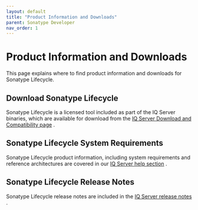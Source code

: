 ```yaml
---
layout: default
title: "Product Information and Downloads"
parent: Sonatype Developer
nav_order: 1
---
```


# Product Information and Downloads

This page explains where to find product information and downloads for Sonatype Lifecycle.

## Download Sonatype Lifecycle

Sonatype Lifecycle is a licensed tool included as part of the IQ Server binaries, which are available for download from the [IQ Server Download and Compatibility page](#UUID-4e396b62-fd65-1cfc-dd99-2fb0a20e7b36) .

## Sonatype Lifecycle System Requirements

Sonatype Lifecycle product information, including system requirements and reference architectures are covered in our [IQ Server help section](#UUID-9b3a6fff-0ba6-802b-c81a-0c55265099ec) .

## Sonatype Lifecycle Release Notes

Sonatype Lifecycle release notes are included in the [IQ Server release notes](#UUID-8510bf24-9933-e4c2-98a4-809838390511) .
